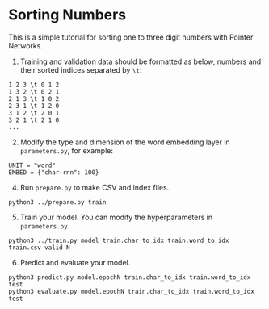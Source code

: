 # Sorting Numbers

This is a simple tutorial for sorting one to three digit numbers with Pointer Networks.

1. Training and validation data should be formatted as below, numbers and their sorted indices separated by `\t`:

```
1 2 3 \t 0 1 2
1 3 2 \t 0 2 1
2 1 3 \t 1 0 2
2 3 1 \t 1 2 0
3 1 2 \t 2 0 1
3 2 1 \t 2 1 0
...
```

2. Modify the type and dimension of the word embedding layer in `parameters.py`, for example:

```
UNIT = "word"
EMBED = {"char-rnn": 100}
```

4. Run `prepare.py` to make CSV and index files.

```
python3 ../prepare.py train
```

5. Train your model. You can modify the hyperparameters in `parameters.py`.

```
python3 ../train.py model train.char_to_idx train.word_to_idx train.csv valid N
```

6. Predict and evaluate your model.

```
python3 predict.py model.epochN train.char_to_idx train.word_to_idx test
python3 evaluate.py model.epochN train.char_to_idx train.word_to_idx test
```

